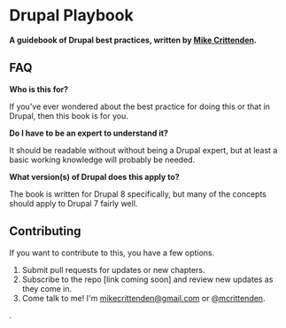 # Drupal Playbook

**A guidebook of Drupal best practices, written by **[**Mike Crittenden**](http://mikecr.it/)**.**

## FAQ

**Who is this for?**

If you've ever wondered about the best practice for doing this or that in Drupal, then this book is for you.

**Do I have to be an expert to understand it?**

It should be readable without without being a Drupal expert, but at least a basic working knowledge will probably be needed.

**What version\(s\) of Drupal does this apply to?**

The book is written for Drupal 8 specifically, but many of the concepts should apply to Drupal 7 fairly well.

## Contributing

If you want to contribute to this, you have a few options.

1. Submit pull requests for updates or new chapters.
2. Subscribe to the repo \[link coming soon\] and review new updates as they come in.
3. Come talk to me! I'm [mikecrittenden@gmail.com](mailto:mikecrittenden@gmail.com) or [@mcrittenden](http://twitter.com/mcrittenden).

.

